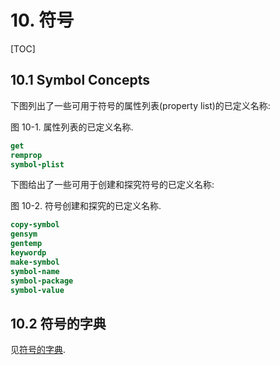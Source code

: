 # 10. 符号

[TOC]

## 10.1 Symbol Concepts

下图列出了一些可用于符号的属性列表(property list)的已定义名称:

<span id="Figure10-1">图 10-1. 属性列表的已定义名称.</span>

``` lisp
get
remprop
symbol-plist
```

下图给出了一些可用于创建和探究符号的已定义名称:

<span id="Figure10-2">图 10-2. 符号创建和探究的已定义名称.</span>

``` lisp
copy-symbol
gensym
gentemp
keywordp
make-symbol
symbol-name
symbol-package
symbol-value
```

## 10.2 符号的字典

见[符号的字典](../Dictionary#10.2).
